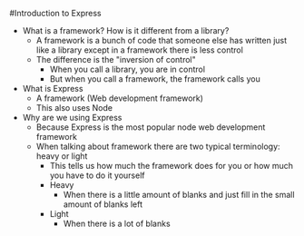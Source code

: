 #Introduction to Express

* What is a framework? How is it different from a library?
    * A framework is a bunch of code that someone else has written just like a library except in a framework
      there is less control
    * The difference is the "inversion of control"
        * When you call a library, you are in control
        * But when you call a framework, the framework calls you
* What is Express
    * A framework (Web development framework)
    * This also uses Node 
* Why are we using Express
    * Because Express is the most popular node web development framework
    * When talking about framework there are two typical terminology: heavy or light
        * This tells us how much the framework does for you or how much you have to do it yourself
        * Heavy
            * When there is a little amount of blanks and just fill in the small amount of blanks left
        * Light
            * When there is a lot of blanks



